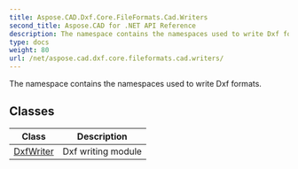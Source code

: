 ```yaml
---
title: Aspose.CAD.Dxf.Core.FileFormats.Cad.Writers
second_title: Aspose.CAD for .NET API Reference
description: The namespace contains the namespaces used to write Dxf formats
type: docs
weight: 80
url: /net/aspose.cad.dxf.core.fileformats.cad.writers/
---
```

The namespace contains the namespaces used to write Dxf formats.

## Classes

| Class | Description |
| --- | --- |
| [DxfWriter](./dxfwriter/) | Dxf writing module |


